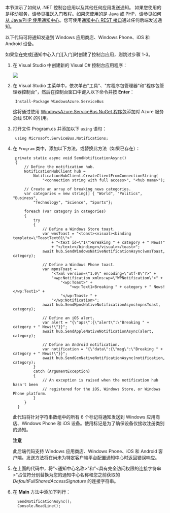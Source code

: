 
本节演示了如何从 .NET 控制台应用以及其他任何应用发送通知。
如果您使用的是移动服务，请参见[推送入门](/zh-cn/documentation/articles/mobile-services-dotnet-backend-windows-store-dotnet-get-started-push)教程。如果您使用的是 Java 或 PHP，请参见[如何从 Java/PHP 使用通知中心](/zh-cn/documentation/articles/notification-hubs-java-backend-how-to)。您可使用[通知中心 REST 接口]通过任何后端发送通知。

以下代码可将通知发送到 Windows 应用商店、Windows Phone、iOS 和 Android 设备。 

如果您在完成[通知中心入门][入门]时创建了控制台应用，则跳过步骤 1-3。

1. 在 Visual Studio 中创建新的 Visual C# 控制台应用程序： 

   	![][13]

2. 在 Visual Studio 主菜单中，依次单击"工具"、"库程序包管理器"和"程序包管理器控制台"，然后在控制台窗口中键入以下命令并按 **Enter**：

        Install-Package WindowsAzure.ServiceBus
 	
	这将通过使用 <a href="http://nuget.org/packages/WindowsAzure.ServiceBus/">WindowsAzure.ServiceBus NuGet 程序包</a>添加对 Azure 服务总线 SDK 的引用。 

3. 打开文件 Program.cs 并添加以下  `using` 语句：

        using Microsoft.ServiceBus.Notifications;

4. 在  `Program` 类中，添加以下方法，或替换此方法（如果已存在）：

        private static async void SendNotificationAsync()
        {
			// Define the notification hub.
		    NotificationHubClient hub = 
				NotificationHubClient.CreateClientFromConnectionString(
					"<connection string with full access>", "<hub name>");
		
		    // Create an array of breaking news categories.
		    var categories = new string[] { "World", "Politics", "Business", 
		        "Technology", "Science", "Sports"};
		
            foreach (var category in categories)
            {
                try
                {
                    // Define a Windows Store toast.
                    var wnsToast = "<toast><visual><binding template=\"ToastText01\">" 
                        + "<text id=\"1\">Breaking " + category + " News!" 
                        + "</text></binding></visual></toast>";         
                    await hub.SendWindowsNativeNotificationAsync(wnsToast, category);

                    // Define a Windows Phone toast.
                    var mpnsToast =
                        "<?xml version=\"1.0\" encoding=\"utf-8\"?>" +
                        "<wp:Notification xmlns:wp=\"WPNotification\">" +
                            "<wp:Toast>" +
                                "<wp:Text1>Breaking " + category + " News!</wp:Text1>" +
                            "</wp:Toast> " +
                        "</wp:Notification>";         
                    await hub.SendMpnsNativeNotificationAsync(mpnsToast, category);

                    // Define an iOS alert.
                    var alert = "{\"aps\":{\"alert\":\"Breaking " + category + " News!\"}}";
                    await hub.SendAppleNativeNotificationAsync(alert, category);

					// Define an Android notification.
                    var notification = "{\"data\":{\"msg\":\"Breaking " + category + " News!\"}}";
                    await hub.SendGcmNativeNotificationAsync(notification, category);
                }
                catch (ArgumentException)
                {
                    // An exception is raised when the notification hub hasn't been 
                    // registered for the iOS, Windows Store, or Windows Phone platform. 
                }
            }
		 }

	此代码将针对字符串数组中的所有 6 个标记将通知发送到 Windows 应用商店、Windows Phone 和 iOS 设备。使用标记是为了确保设备仅接收注册类别的通知。
	
	<div class="dev-callout"><strong>注意</strong>
		<p>此后端代码支持 Windows 应用商店、Windows Phone、iOS 和 Android 客户端。发送方法将在尚未为特定客户端平台配置通知中心时返回错误响应。 </p>
	</div>

6. 在上面的代码中，将"<通知中心名称>"和"<具有完全访问权限的连接字符串>"占位符分别替换为您的通知中心名称和您之前获取的  *DefaultFullSharedAccessSignature* 的连接字符串。

7. 在 **Main** 方法中添加下列行：

         SendNotificationAsync();
		 Console.ReadLine();

<!-- Anchors -->
[通过控制台应用]: #console
[通过移动服务]: #mobile-services
[运行应用并生成通知]: #test-app

<!-- Images. -->
[13]: ./media/notification-hubs-back-end/notification-hub-create-console-app.png

[15]: ./media/notification-hubs-back-end/notification-hub-scheduler1.png
[16]: ./media/notification-hubs-back-end/notification-hub-scheduler2.png

<!-- URLs. -->
[get-started]: /zh-cn/documentation/articles/notification-hubs-windows-store-dotnet-get-started/
[使用通知中心向用户发送通知]: ../notificationhubs/tutorial-notify-users-mobileservices.md
[移动服务入门]: /develop/mobile/tutorials/get-started/#create-new-service
[Azure 管理门户]: https://manage.windowsazure.cn/
[wns 对象]: http://go.microsoft.com/fwlink/p/?LinkId=260591
[通知中心指南]: http://msdn.microsoft.com/zh-cn/library/jj927170.aspx
[针对 Windows 应用商店的通知中心操作指南]: http://msdn.microsoft.com/zh-cn/library/jj927172.aspx
[通知中心 REST 接口]: http://msdn.microsoft.com/zh-cn/library/windowsazure/dn223264.aspx
<!--HONumber=41-->
